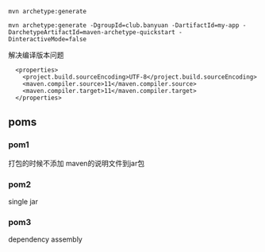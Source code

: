 
```
mvn archetype:generate
```

```
mvn archetype:generate -DgroupId=club.banyuan -DartifactId=my-app -DarchetypeArtifactId=maven-archetype-quickstart -DinteractiveMode=false
```

解决编译版本问题
```
  <properties>
    <project.build.sourceEncoding>UTF-8</project.build.sourceEncoding>
    <maven.compiler.source>11</maven.compiler.source>
    <maven.compiler.target>11</maven.compiler.target>
  </properties>

```


## poms
### pom1
打包的时候不添加 maven的说明文件到jar包

### pom2
single jar

### pom3
dependency assembly

